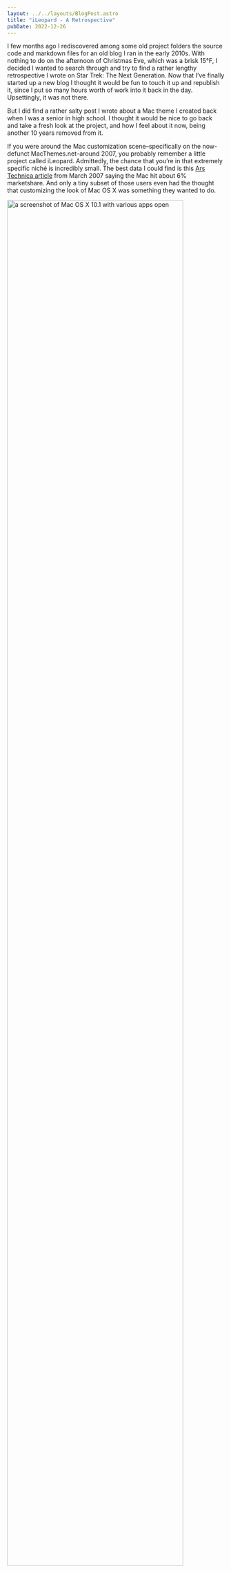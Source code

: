 ```yaml
---
layout: ../../layouts/BlogPost.astro
title: "iLeopard - A Retrospective"
pubDate: 2022-12-26
---
```


I few months ago I rediscovered among some old project folders the source code and markdown files for an old blog I ran in the early 2010s. With nothing to do on the afternoon of Christmas Eve, which was a brisk 15°F, I decided I wanted to search through and try to find a rather lengthy retrospective I wrote on Star Trek: The Next Generation. Now that I’ve finally started up a new blog I thought it would be fun to touch it up and republish it, since I put so many hours worth of work into it back in the day. Upsettingly, it was not there.

But I did find a rather salty post I wrote about a Mac theme I created back when I was a senior in high school. I thought it would be nice to go back and take a fresh look at the project, and how I feel about it now, being another 10 years removed from it.

If you were around the Mac customization scene–specifically on the now-defunct MacThemes.net–around 2007, you probably remember a little project called iLeopard. Admittedly, the chance that you’re in that extremely specific niché is incredibly small. The best data I could find is this [Ars Technica article](https://arstechnica.com/gadgets/2007/03/7296/) from March 2007 saying the Mac hit about 6% marketshare. And only a tiny subset of those users even had the thought that customizing the look of Mac OS X was something they wanted to do.

<img src="/media/ileopard/mac-os-10-1.png" width="90%" alt="a screenshot of Mac OS X 10.1 with various apps open" />

*Mac OS X 10.1 and the Aqua Interface, from* [_GUIdebook_](https://guidebookgallery.org/screenshots/macosx101)

I was one of the few that had that had that idea pop into my head. I was super into finding and downloading cool themes, including one I distinctly remember that looked like Windows Vista for some reason. It was 2007, the Aqua Interface (the playful, plastic-looking interface style Apple used for about a decade) was already feeling a little passé to me. I wanted something new, and weirdly enough that new thing came from Apple, in the form of iTunes 7.

<img src="/media/ileopard/itunes-7.gif" width="80%" alt="a screenshot iTunes 7 with the iTunes Music Store open" />

_iTunes 7 screenshot, from [AppleInsider](https://appleinsider.com/articles/06/09/12/apple_introduces_itunes_7_previews_itv_device)_

In retrospect, and with the hindsight of 15 years of UI design evolution, it’s not exactly pretty, but I liked it at the time. It was classy, and simple, and I thought it was the future of the Mac OS X design language.

Fast-forward to the release of Mac OS X Leopard, and I was disappointed to see that the bubbly, lick-able scrollbars and buttons were still quite prominent. Having dabbled in the Mac OS X theming scene already, I decided to take matters into my own hands.

There was a small problem though. With the release of Leopard, Apple changed the format the system used for UI resources, and introduced a new framework to power it all, called CoreUI. The tools that had existed to make theming the OS relatively simple were useless.

If you’re curious, [here’s a writeup](https://arstechnica.com/gadgets/2007/10/mac-os-x-10-5/10/) from John Siracusa’s Mac OS X Leopard review about CoreUI, which was, if I recall, what served as the starting point on the road to being able to even locate the system files I needed to crack open.

Now, just as a heads up, most of what follows is based on memory and a fairly cringy blog post I wrote 10 years ago and found in the bowls of my digital archives. Also, my memory on the timeline is a bit fuzzy, but with some digging I found that this mostly takes place between April and June 2008.

Basically, the main barrier to theming Mac OS X Leopard were 2 files; ArtFile.bin, and SArtFile.bin. This is where nearly all the UI resources were stored, aside from scroll bars, which were stored in a file called Extras.rsrc, a file that had been cracked ages before. If I recall–and I could be totally wrong so if anybody knows better feel free to tell me–Extras.rsrc, and its sister file Extras2.rsrc, still contained all the UI resources, but only the scrollbars were actually used by the system.

I want to make it clear that I can’t take the credit for cracking open ArtFile.bin and SArtFile.bin. I believe it was someone on the MacThemes.net forum, and I wish I could remember or find their name–if you’re out there reading this, thank you! Those files were essentially encrypted ZIP files, and this genius of a human build a command line tool to decrypt and extract them. This was actually the experience that got me comfortable with the command line, and we’ll say indirectly led to my current career as a web developer, but I digress…

Anyway, I knew where to find the files. I had the tool to decrypt the files. The only thing that stood in my way was the mass of nonsensical folder names filled with equally nonsensically named bitmap images that got extracted from the files.

Being that I was a bored teenager in high school with way too much time on my hands, I decided to figure out exactly what every bitmap image was by methodically changing the graphics to the most garish colors I could, recreating the bin files–which if I recall was as easy as zipping them up and renaming them, but this was 15 years ago so I could definitely be misremembering–restarting my computer, and hunting down the various neon hues while taking notes.

After dozens of restarts, and a couple corrupted OS installs, I had figured out a good chunk of the building blocks making up Leopard’s UI. Even still, after weeks of this, there was still so much to be done. Bear in mind, there was no documentation on any of this stuff. I was about to create, as far as I know, the first theme for Mac OS X Leopard.

<img src="/media/ileopard/ileopard-2-0-1.png" width="75%" alt="a screenshot of the Mac OS X Appearance preference pane showing off the modifications made by iLeopard" />

_iLeopard 2.0.1 screenshot, from [AmazingHenry on MacRumors](https://forums.macrumors.com/threads/ileopard-theme.2045553/), released by fellow MacThemes.net user ‘gcamp' after I essentially handed off the project_

I started pulling elements from iTunes, and, using a “totally legal, I swear” copy of Adobe PhotoShop, tweaked them to fit in their new home. I shared the very first version of the theme, which I called iLeopard, a portmanteau of iTunes and Leopard, on the MacThemes.net forum (thankfully archived [here](https://web.archive.org/web/20080702015727/http://macthemes2.net:80/forum/viewtopic.php?id=16785679&p=1) by the Wayback Machine!!), and it kind of took off more than I expected. By that, I mean people actually used it. Then it made the MacThemes.net front page. Yeah, it was all a bit overwhelming.

At some point, I got an offer to help out with the theme from fellow forum user ‘gcamp’. This was probably the best possible thing to happen for the longevity of the theme. He initially started by contributing custom graphics, and ended up taking the reigns on the project after I graduated high school and lost my passion for the project. He kept the project alive, I believe until Apple effectively killed Mac theming for good a few releases later.

The sad news is I lost all my original work on iLeopard, along with countless other digital relics from that era of my life, when my MacBook suffered a major hard drive crash in 2011. I had to go on a crazy archeological dig through the internet just to find the above screenshot, and it’s from after I handed off the project. I did reach out on Mastodon on the extremely off-chance that someone had some more screenshots, or even a pre-2.0 installer, but I haven't got back anything substantial as of this writing.

What’s been interesting as I’ve written and researched this piece is the contrast between the Apple of 15+ years ago, and the Apple of today. It was a weird time, they had just completed transitioning the Mac from PowerPC to Intel–interestingly, we’re currently in the midst of a transition from Intel to Apple Silicon–and the first iPhone was brand new.

Security on the Mac was pretty laissez-faire, to the point where a dorky high school kid could modify system files and create a simple tool to let other people install those modifications. These days, as a more security-conscious user, that idea horrifies me. But at the same time, I do miss being able to tinker with the little parts of software that weren’t made to be tinkered with.
